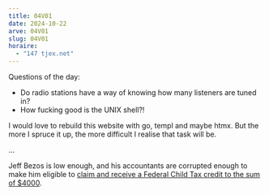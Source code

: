 ```yaml
---
title: 04V01
date: 2024-10-22
arve: 04V01
slug: 04V01
horaire: 
  - "147 tjex.net"
---
```


Questions of the day:

- Do radio stations have a way of knowing how many listeners are tuned in?
- How fucking good is the UNIX shell?!

I would love to rebuild this website with go, templ and maybe htmx. But the more
I spruce it up, the more difficult I realise that task will be.

...

Jeff Bezos is low enough, and his accountants are corrupted enough to make him
eligible to [claim and receive a Federal Child Tax credit to the sum of
$4000](https://pluralistic.net/2024/10/21/we-can-have-nice-things/#public-funds-not-taxpayer-dollars).

